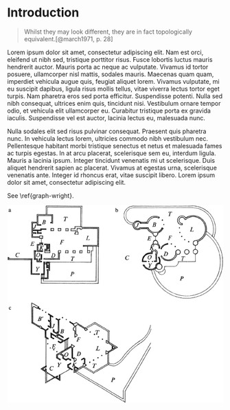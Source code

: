 # Introduction

<div class="quote">

> Whilst they may look different, they are in fact topologically equivalent.[@march1971, p. 28]

</div>

<!-- This is a comment -->

Lorem ipsum dolor sit amet, consectetur adipiscing elit. Nam est orci, eleifend ut nibh sed, tristique porttitor risus. Fusce lobortis luctus mauris hendrerit auctor. Mauris porta ac neque ac vulputate. Vivamus id tortor posuere, ullamcorper nisl mattis, sodales mauris. Maecenas quam quam, imperdiet vehicula augue quis, feugiat aliquet lorem. Vivamus vulputate, mi eu suscipit dapibus, ligula risus mollis tellus, vitae viverra lectus tortor eget turpis. Nam pharetra eros sed porta efficitur. Suspendisse potenti. Nulla sed nibh consequat, ultrices enim quis, tincidunt nisi. Vestibulum ornare tempor odio, et vehicula elit ullamcorper eu. Curabitur tristique porta ex gravida iaculis. Suspendisse vel est auctor, lacinia lectus eu, malesuada nunc.

Nulla sodales elit sed risus pulvinar consequat. Praesent quis pharetra nunc. In vehicula lectus lorem, ultricies commodo nibh vestibulum nec. Pellentesque habitant morbi tristique senectus et netus et malesuada fames ac turpis egestas. In at arcu placerat, scelerisque sem eu, interdum ligula. Mauris a lacinia ipsum. Integer tincidunt venenatis mi ut scelerisque. Duis aliquet hendrerit sapien ac placerat. Vivamus at egestas urna, scelerisque venenatis ante. Integer id rhoncus erat, vitae suscipit libero. Lorem ipsum dolor sit amet, consectetur adipiscing elit.

See \ref{graph-wright}.

![Figure title[@march1971, p. 27]\label{graph-wright}](input/figures/march1971p27f1.13.png "Wright house plans")
